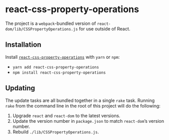 # react-css-property-operations

The project is a `webpack`-bundled version of `react-dom/lib/CSSPropertyOperations.js` for use outside of React.

## Installation

Install [`react-css-property-operations`][npm] with `yarn` or `npm`:
- `yarn add react-css-property-operations`
- `npm install react-css-property-operations`

## Updating

The update tasks are all bundled together in a single `rake` task.
Running `rake` from the command line in the root of this project will do the following:

1. Upgrade `react` and `react-dom` to the latest versions.
2. Update the version number in `package.json` to match `react-dom`’s version number.
3. Rebuild `./lib/CSSPropertyOperations.js`.

[npm]: https://www.npmjs.com/package/react-css-property-operations
